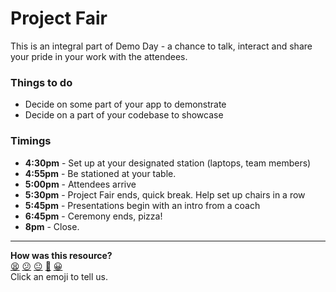 # Project Fair

This is an integral part of Demo Day - a chance to talk, interact and share your pride in your work with the attendees.

### Things to do

- Decide on some part of your app to demonstrate
- Decide on a part of your codebase to showcase

### Timings

* **4:30pm** - Set up at your designated station (laptops, team members)
* **4:55pm** - Be stationed at your table.
* **5:00pm** - Attendees arrive
* **5:30pm** - Project Fair ends, quick break. Help set up chairs in a row
* **5:45pm** - Presentations begin with an intro from a coach
* **6:45pm** - Ceremony ends, pizza!
* **8pm** - Close.

<!-- BEGIN GENERATED SECTION DO NOT EDIT -->

---

**How was this resource?**  
[😫](https://airtable.com/shrUJ3t7KLMqVRFKR?prefill_Repository=makersacademy/course&prefill_File=pills/project_fair.md&prefill_Sentiment=😫) [😕](https://airtable.com/shrUJ3t7KLMqVRFKR?prefill_Repository=makersacademy/course&prefill_File=pills/project_fair.md&prefill_Sentiment=😕) [😐](https://airtable.com/shrUJ3t7KLMqVRFKR?prefill_Repository=makersacademy/course&prefill_File=pills/project_fair.md&prefill_Sentiment=😐) [🙂](https://airtable.com/shrUJ3t7KLMqVRFKR?prefill_Repository=makersacademy/course&prefill_File=pills/project_fair.md&prefill_Sentiment=🙂) [😀](https://airtable.com/shrUJ3t7KLMqVRFKR?prefill_Repository=makersacademy/course&prefill_File=pills/project_fair.md&prefill_Sentiment=😀)  
Click an emoji to tell us.

<!-- END GENERATED SECTION DO NOT EDIT -->
